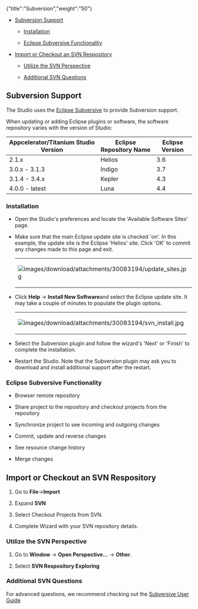 {"title":"Subversion","weight":"50"}

* [Subversion Support](#subversion-support)

    * [Installation](#installation)

    * [Eclipse Subversive Functionality](#eclipse-subversive-functionality)

* [Import or Checkout an SVN Respository](#import-or-checkout-an-svn-respository)

    * [Utilize the SVN Perspective](#utilize-the-svn-perspective)

    * [Additional SVN Questions](#additional-svn-questions)

## Subversion Support

The Studio uses the [Eclipse Subversive](http://www.eclipse.org/subversive/) to provide Subversion support.

When updating or adding Eclipse plugins or software, the software repository varies with the version of Studio:

| Appcelerator/Titanium Studio Version | Eclipse Repository Name | Eclipse Version |
| --- | --- | --- |
| 2.1.x | Helios | 3.6 |
| 3.0.x - 3.1.3 | Indigo | 3.7 |
| 3.1.4 - 3.4.x | Kepler | 4.3 |
| 4.0.0 - latest | Luna | 4.4 |

### Installation

* Open the Studio's preferences and locate the 'Available Software Sites' page.

* Make sure that the main Eclipse update site is checked 'on'. In this example, the update site is the Eclipse 'Helios' site. Click 'OK' to commit any changes made to this page and exit.

    <table class="confluenceTable"><thead class=" "></thead><tfoot class=" "></tfoot><tbody class=" "><tr><td class="confluenceTd" rowspan="1" colspan="1"><p><img src="images/download/attachments/30083194/update_sites.jpg" alt="images/download/attachments/30083194/update_sites.jpg" class="confluence-embedded-image image-left"></p></td></tr></tbody></table>

* Click **Help** -> **Install New Software**and select the Eclipse update site. It may take a couple of minutes to populate the plugin options.

    <table class="confluenceTable"><thead class=" "></thead><tfoot class=" "></tfoot><tbody class=" "><tr><td class="confluenceTd" rowspan="1" colspan="1"><p><img src="images/download/attachments/30083194/svn_install.jpg" alt="images/download/attachments/30083194/svn_install.jpg" class="confluence-embedded-image image-left"></p></td></tr></tbody></table>

* Select the Subversion plugin and follow the wizard's 'Next' or 'Finish' to complete the installation.

* Restart the Studio. Note that the Subversion plugin may ask you to download and install additional support after the restart.

### Eclipse Subversive Functionality

* Browser remote repository

* Share project to the repository and checkout projects from the repository

* Synchronize project to see incoming and outgoing changes

* Commit, update and reverse changes

* See resource change history

* Merge changes

## Import or Checkout an SVN Respository

1. Go to **File**\->**Import**

2. Expand **SVN**

3. Select Checkout Projects from SVN.

4. Complete Wizard with your SVN repository details.

### Utilize the SVN Perspective

1. Go to **Window** -> **Open Perspective...** -> **Other**.

2. Select **SVN Respository Exploring**

### Additional SVN Questions

For advanced questions, we recommend checking out the [Subversive User Guide](http://www.eclipse.org/subversive/documentation/index.php)
